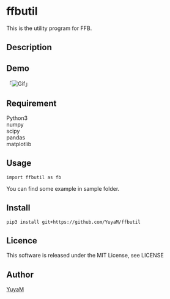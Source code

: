 ffbutil
====
This is the utility program for FFB.

## Description

## Demo
「![Gif](https://raw.githubusercontent.com/wiki/YuyaM/ffbutil/demo.gif)」

## Requirement
Python3  
numpy  
scipy  
pandas  
matplotlib

## Usage
```
import ffbutil as fb
```
You can find some example in sample folder.  

## Install
```
pip3 install git+https://github.com/YuyaM/ffbutil
```

## Licence
This software is released under the MIT License, see LICENSE

## Author

[YuyaM](https://github.com/YuyaM)

